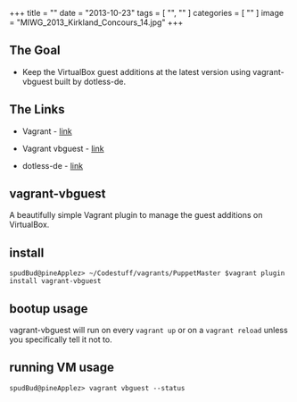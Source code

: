 +++
title = ""
date = "2013-10-23"
tags = [ "", "" ]
categories = [ "" ]
image = "MIWG_2013_Kirkland_Concours_14.jpg"
+++

## The Goal

- Keep the VirtualBox guest additions at the latest version using vagrant-vbguest built by dotless-de.



## The Links

- Vagrant - [link](http://www.vagrantup.com/)

- Vagrant vbguest - [link](https://github.com/dotless-de/vagrant-vbguest)

- dotless-de - [link](https://github.com/dotless-de)


## vagrant-vbguest

A beautifully simple Vagrant plugin to manage the guest additions on VirtualBox.

## install

~~~
spudBud@pineApplez> ~/Codestuff/vagrants/PuppetMaster $vagrant plugin install vagrant-vbguest
~~~

## bootup usage

vagrant-vbguest will run on every `vagrant up` or on a `vagrant reload` unless you specifically tell it not to.

## running VM usage

~~~
spudBud@pineApplez> vagrant vbguest --status
~~~
